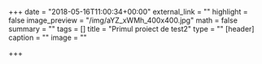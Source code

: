 +++
date = "2018-05-16T11:00:34+00:00"
external_link = ""
highlight = false
image_preview = "/img/aYZ_xWMh_400x400.jpg"
math = false
summary = ""
tags = []
title = "Primul proiect de test2"
type = ""
[header]
caption = ""
image = ""

+++
